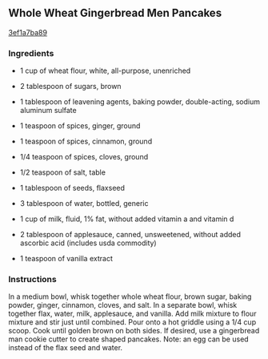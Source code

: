 ## Whole Wheat Gingerbread Men Pancakes

[3ef1a7ba89](http://tastykitchen.com/recipes/breakfastbrunch/pancakeswaffles/whole-wheat-gingerbread-men-pancakes/)

### Ingredients

 - 1 cup of wheat flour, white, all-purpose, unenriched

 - 2 tablespoon of sugars, brown

 - 1 tablespoon of leavening agents, baking powder, double-acting, sodium aluminum sulfate

 - 1 teaspoon of spices, ginger, ground

 - 1 teaspoon of spices, cinnamon, ground

 - 1/4 teaspoon of spices, cloves, ground

 - 1/2 teaspoon of salt, table

 - 1 tablespoon of seeds, flaxseed

 - 3 tablespoon of water, bottled, generic

 - 1 cup of milk, fluid, 1% fat, without added vitamin a and vitamin d

 - 2 tablespoon of applesauce, canned, unsweetened, without added ascorbic acid (includes usda commodity)

 - 1 teaspoon of vanilla extract

### Instructions

In a medium bowl, whisk together whole wheat flour, brown sugar, baking powder, ginger, cinnamon, cloves, and salt. In a separate bowl, whisk together flax, water, milk, applesauce, and vanilla. Add milk mixture to flour mixture and stir just until combined. Pour onto a hot griddle using a 1/4 cup scoop. Cook until golden brown on both sides. If desired, use a gingerbread man cookie cutter to create shaped pancakes. Note: an egg can be used instead of the flax seed and water.